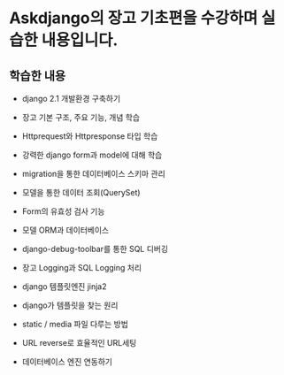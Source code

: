 ﻿# Askdjango의 장고 기초편을 수강하며 실습한 내용입니다.
 
 
## 학습한 내용

- django 2.1 개발환경 구축하기

- 장고 기본 구조, 주요 기능, 개념 학습

-  Httprequest와 Httpresponse 타입 학습

- 강력한 django form과 model에 대해 학습

- migration을 통한 데이터베이스 스키마 관리

- 모델을 통한 데이터 조회(QuerySet)

- Form의 유효성 검사 기능

- 모델 ORM과 데이터베이스

- django-debug-toolbar를 통한 SQL 디버깅

- 장고 Logging과 SQL Logging 처리

- django 템플릿엔진 jinja2

- django가 템플릿을 찾는 원리

- static / media 파일 다루는 방법

- URL reverse로 효율적인 URL세팅

- 데이터베이스 엔진 연동하기 
